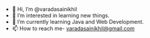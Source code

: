 - 👋 Hi, I’m @varadasainikhil
- 👀 I’m interested in learning new things.
- 🌱 I’m currently learning Java and Web Development.
- 📫 How to reach me- varadasainikhil@gmail.com

<!---
varadasainikhil/varadasainikhil is a ✨ special ✨ repository because its `README.md` (this file) appears on your GitHub profile.
You can click the Preview link to take a look at your changes.
--->
